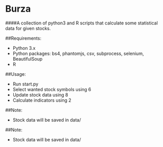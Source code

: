 # Burza
####A collection of python3 and R scripts that calculate some statistical data for given stocks.

##Requirements:
- Python 3.x
- Python packages: bs4, phantomjs, csv, subprocess, selenium, BeautifulSoup
- R


##Usage:
- Run start.py
- Select wanted stock symbols using 6
- Update stock data using 8
- Calculate indicators using 2


##Note:
- Stock data will be saved in data/



##Note:
- Stock data will be saved in data/

